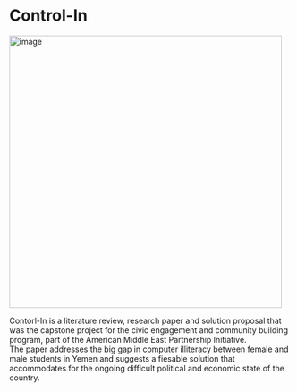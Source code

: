 # Control-In
<img width="487" alt="image" src="https://github.com/Anas-Albaqeri/Control-In/assets/127996785/5db92b1d-0ba9-4199-8e44-89e38b267955">

Contorl-In is a literature review, research paper and solution proposal that was the capstone project for the civic engagement and community building program, part of the American Middle East Partnership Initiative.   
The paper addresses the big gap in computer illiteracy between female and male students in Yemen and suggests a fiesable solution that accommodates for the ongoing difficult political and economic state of the country. 




